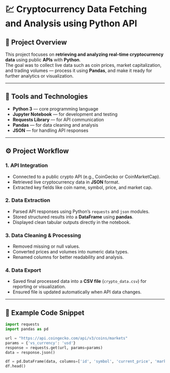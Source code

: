 # 💹 Cryptocurrency Data Fetching and Analysis using Python API

## 📘 Project Overview
This project focuses on **retrieving and analyzing real-time cryptocurrency data** using public **APIs** with **Python**.  
The goal was to collect live data such as coin prices, market capitalization, and trading volumes — process it using **Pandas**, and make it ready for further analytics or visualization.

---

## 🧩 Tools and Technologies
- **Python 3** — core programming language  
- **Jupyter Notebook** — for development and testing  
- **Requests Library** — for API communication  
- **Pandas** — for data cleaning and analysis  
- **JSON** — for handling API responses  

---

## ⚙️ Project Workflow

### 1. API Integration
- Connected to a public crypto API (e.g., CoinGecko or CoinMarketCap).  
- Retrieved live cryptocurrency data in **JSON** format.  
- Extracted key fields like coin name, symbol, price, and market cap.

### 2. Data Extraction
- Parsed API responses using Python’s `requests` and `json` modules.  
- Stored structured results into a **DataFrame** using **pandas**.  
- Displayed clean tabular outputs directly in the notebook.

### 3. Data Cleaning & Processing
- Removed missing or null values.  
- Converted prices and volumes into numeric data types.  
- Renamed columns for better readability and analysis.

### 4. Data Export
- Saved final processed data into a **CSV file** (`crypto_data.csv`) for reporting or visualization.  
- Ensured file is updated automatically when API data changes.

---

## 🧮 Example Code Snippet
```python
import requests
import pandas as pd

url = "https://api.coingecko.com/api/v3/coins/markets"
params = {'vs_currency': 'usd'}
response = requests.get(url, params=params)
data = response.json()

df = pd.DataFrame(data, columns=['id', 'symbol', 'current_price', 'market_cap', 'total_volume'])
df.head()
